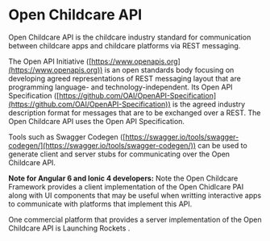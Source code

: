 # Open Childcare API

Open Childcare API is the childcare industry standard for communication between childcare apps and childcare platforms via REST messaging. 
  
The Open API Initiative ([https://www.openapis.org](https://www.openapis.org)) is an open standards body focusing on developing agreed representations of REST messaging layout that are programming language- and technology-independent. Its Open API Specification 
([https://github.com/OAI/OpenAPI-Specification](https://github.com/OAI/OpenAPI-Specification)) is the agreed industry description format for messages that are to be exchanged over a REST. The Open Childcare API uses the Open API Specification.   
  
Tools such as Swagger Codegen ([https://swagger.io/tools/swagger-codegen/](https://swagger.io/tools/swagger-codegen/)) can be used to generate client and server stubs for communicating over the Open Childcare API. 
  
**Note for Angular 6 and Ionic 4 developers:** Note the Open Childcare Framework provides a client implementation of the Open Chidlcare PAI along with UI components that may be useful when writting interactive apps to communicate with platforms that implement this API. 
  
One commercial platform that provides a server implementation of the Open Childcare API is Launching Rockets <INSERT WEBSITE URL>.

